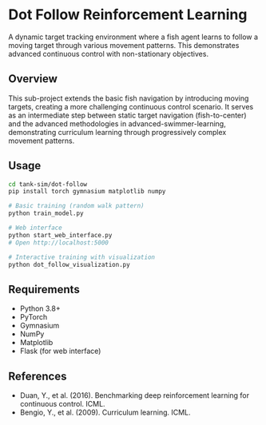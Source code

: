 # Dot Follow Reinforcement Learning

A dynamic target tracking environment where a fish agent learns to follow a moving target through various movement patterns. This demonstrates advanced continuous control with non-stationary objectives.

## Overview

This sub-project extends the basic fish navigation by introducing moving targets, creating a more challenging continuous control scenario. It serves as an intermediate step between static target navigation (fish-to-center) and the advanced methodologies in advanced-swimmer-learning, demonstrating curriculum learning through progressively complex movement patterns.

## Usage

```bash
cd tank-sim/dot-follow
pip install torch gymnasium matplotlib numpy

# Basic training (random walk pattern)
python train_model.py

# Web interface
python start_web_interface.py
# Open http://localhost:5000

# Interactive training with visualization
python dot_follow_visualization.py
```

## Requirements

- Python 3.8+
- PyTorch
- Gymnasium
- NumPy
- Matplotlib
- Flask (for web interface)

## References

- Duan, Y., et al. (2016). Benchmarking deep reinforcement learning for continuous control. ICML.
- Bengio, Y., et al. (2009). Curriculum learning. ICML.
